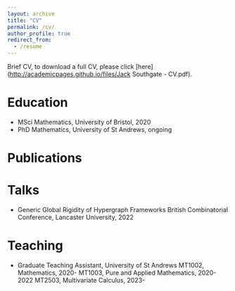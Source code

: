 ```yaml
---
layout: archive
title: "CV"
permalink: /cv/
author_profile: true
redirect_from:
  - /resume
---
```


Brief CV, to download a full CV, please click [here](http://academicpages.github.io/files/Jack Southgate - CV.pdf).

Education
======
* MSci Mathematics, University of Bristol, 2020
* PhD Mathematics, University of St Andrews, ongoing

Publications
======
  
Talks
======
* Generic Global Rigidity of Hypergraph Frameworks
  British Combinatorial Conference, Lancaster University, 2022
  
Teaching
======
* Graduate Teaching Assistant, University of St Andrews
  MT1002, Mathematics, 2020-
  MT1003, Pure and Applied Mathematics, 2020-2022
  MT2503, Multivariate Calculus, 2023-

